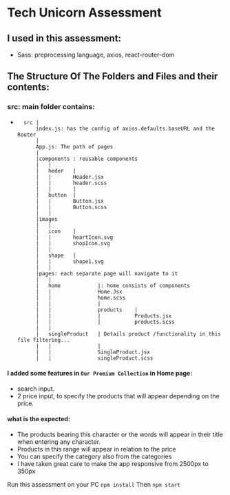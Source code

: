 # Tech Unicorn Assessment
## I used in this assessment:
- Sass: preprocessing language, axios, react-router-dom

## The Structure Of The Folders and Files and their contents:

### src: main folder contains:
-       src |
            index.js: has the config of axios.defaults.baseURL and the Router
            |
            App.js: The path of pages
            |
            |components : reusable components
            |   |
            |   heder   |
            |   |       Header.jsx
            |   |       header.scss
            |   |       |
            |   button  |
            |   |       Button.jsx
            |   |       Button.scss
            |   |
            |images
            |   |
            |   icon    |
            |   |       heartIcon.svg
            |   |       shopIcon.svg
            |   |
            |   shape   |
            |   |       shape1.svg 
            |   |
            |pages: each separate page will navigate to it
            |   |
            |   home            |: home consists of components 
            |   |               Home.Jsx
            |   |               home.scss
            |   |               |
            |   |               products    |
            |   |               |           Products.jsx
            |   |               |           products.scss
            |   |       
            |   singleProduct   | Details product /functionality in this file filtering...
            |   |               |
            |   |               SingleProduct.jsx
            |   |               singleProduct.scss


#### I added some features in `Our Premium Collection` in Home page:
- search input.
- 2 price input, to specify the products that will appear depending on the price.
#### what is the expected:
- The products bearing this character or the words will appear in their title when entering any character.
- Products in this range will appear in relation to the price
- You can specify the category also from the categories
- I have taken great care to make the app responsive from 2500px to 350px

 Run this assessment on your PC `npm install` Then `npm start`